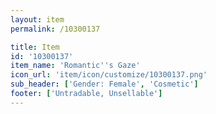 ```yaml
---
layout: item
permalink: /10300137

title: Item
id: '10300137'
item_name: 'Romantic''s Gaze'
icon_url: 'item/icon/customize/10300137.png'
sub_header: ['Gender: Female', 'Cosmetic']
footer: ['Untradable, Unsellable']
---
```

